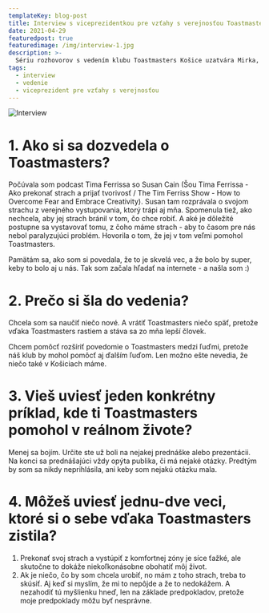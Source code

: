 ```yaml
---
templateKey: blog-post
title: Interview s viceprezidentkou pre vzťahy s verejnosťou Toastmasters Košice
date: 2021-04-29
featuredpost: true
featuredimage: /img/interview-1.jpg
description: >-
  Sériu rozhovorov s vedením klubu Toastmasters Košice uzatvára Mirka, viceprezidentka pre vzťahy s verejnosťou. Prečítajte si, čo ju motivovalo vstúpiť do klubu.
tags:
  - interview
  - vedenie
  - viceprezident pre vzťahy s verejnosťou
---
```

![Interview](/img/interview-1.jpg)

# 1. Ako si sa dozvedela o Toastmasters?
Počúvala som podcast Tima Ferrissa so Susan Cain (Šou Tima Ferrissa - Ako prekonať strach a prijať tvorivosť / The Tim Ferriss Show - How to Overcome Fear and Embrace Creativity).
Susan tam rozprávala o svojom strachu z verejného vystupovania, ktorý trápi aj mňa. Spomenula tiež, ako nechcela, aby jej strach bránil v tom, čo chce robiť. A aké je dôležité postupne sa vystavovať tomu, z čoho máme strach - aby to časom pre nás nebol paralyzujúci problém. Hovorila o tom, že jej v tom veľmi pomohol Toastmasters. 

Pamätám sa, ako som si povedala, že to je skvelá vec, a že bolo by super, keby to bolo aj u nás. Tak som začala hľadať na internete - a našla som :)

# 2. Prečo si šla do vedenia?
Chcela som sa naučiť niečo nové. A vrátiť Toastmasters niečo späť, pretože vďaka Toastmasters rastiem a stáva sa zo mňa lepší človek. 

Chcem pomôcť rozšíriť povedomie o Toastmasters medzi ľuďmi, pretože náš klub by mohol pomôcť aj ďalším ľuďom. Len možno ešte nevedia, že niečo také v Košiciach máme.

# 3. Vieš uviesť jeden konkrétny príklad, kde ti Toastmasters pomohol v reálnom živote?
Menej sa bojím. Určite ste už boli na nejakej prednáške alebo prezentácii. Na konci sa prednášajúci vždy opýta publika, či má nejaké otázky. Predtým by som sa nikdy neprihlásila, ani keby som nejakú otázku mala.

# 4. Môžeš uviesť jednu-dve veci, ktoré si o sebe vďaka Toastmasters zistila?
1. Prekonať svoj strach a vystúpiť z komfortnej zóny je síce ťažké, ale skutočne to dokáže niekoľkonásobne obohatiť môj život.
2. Ak je niečo, čo by som chcela urobiť, no mám z toho strach, treba to skúsiť. Aj keď si myslím, že mi to nepôjde a že to nedokážem. A nezahodiť tú myšlienku hneď, len na základe predpokladov, pretože moje predpoklady môžu byť nesprávne.